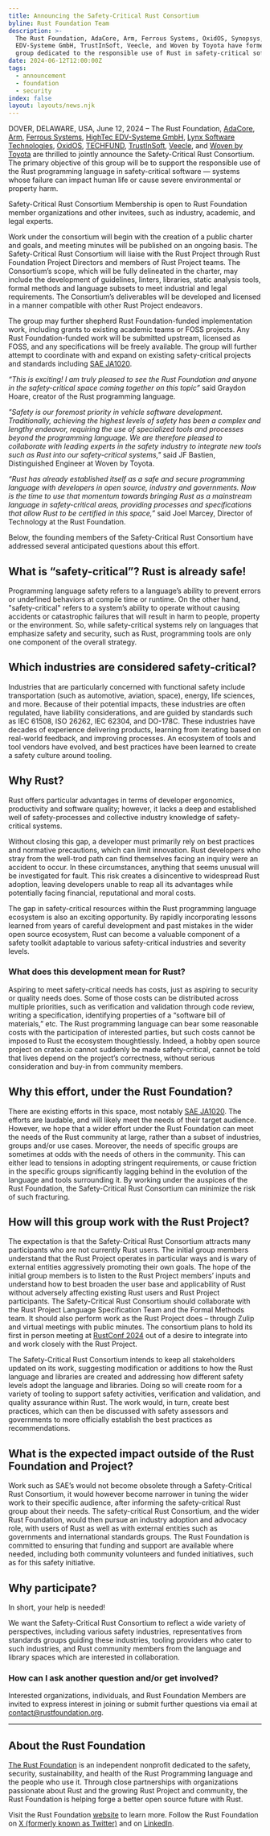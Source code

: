 ```yaml
---
title: Announcing the Safety-Critical Rust Consortium
byline: Rust Foundation Team
description: >-
  The Rust Foundation, AdaCore, Arm, Ferrous Systems, OxidOS, Synopsys, HighTec
  EDV-Systeme GmbH, TrustInSoft, Veecle, and Woven by Toyota have formed a new
  group dedicated to the responsible use of Rust in safety-critical software.
date: 2024-06-12T12:00:00Z
tags:
  - announcement
  - foundation
  - security
index: false
layout: layouts/news.njk
---
```

DOVER, DELAWARE, USA, June 12, 2024 – The Rust Foundation, <a href="https://www.adacore.com/" title="AdaCore" target="_blank" rel="noopener">AdaCore</a>, <a href="https://arm.com/" title="Arm" target="_blank" rel="noopener">Arm</a>, <a href="https://ferrous-systems.com/" title="Ferrous Systems" target="_blank" rel="noopener">Ferrous Systems</a>, <a href="https://hightec-rt.com/en/" title="HighTec EDV-Systeme GmbH" target="_blank" rel="noopener">HighTec EDV-Systeme GmbH</a>, <a href="https://www.lynx.com/" title="Lynx" target="_blank" rel="noopener">Lynx Software Technologies</a>, <a href="https://www.oxidos.io/" title="OxidOS" target="_blank" rel="noopener">OxidOS</a>, <a href="https://techfund.jp/" title="TECHFUND" target="_blank" rel="noopener">TECHFUND</a>, <a href="https://trust-in-soft.com/" title="TrustInSoft" target="_blank" rel="noopener">TrustInSoft</a>, <a href="https://www.veecle.io/" title="Veecle" target="_blank" rel="noopener">Veecle</a>, and <a href="https://woven.toyota/en/" title="Woven by Toyota" target="_blank" rel="noopener">Woven by Toyota</a> are thrilled to jointly announce the Safety-Critical Rust Consortium. The primary objective of this group will be to support the responsible use of the Rust programming language in safety-critical software — systems whose failure can impact human life or cause severe environmental or property harm.

Safety-Critical Rust Consortium Membership is open to Rust Foundation member organizations and other invitees, such as industry, academic, and legal experts.

Work under the consortium will begin with the creation of a public charter and goals, and meeting minutes will be published on an ongoing basis. The Safety-Critical Rust Consortium will liaise with the Rust Project through Rust Foundation Project Directors and members of Rust Project teams. The Consortium’s scope, which will be fully delineated in the charter, may include the development of guidelines, linters, libraries, static analysis tools, formal methods and language subsets to meet industrial and legal requirements. The Consortium’s deliverables will be developed and licensed in a manner compatible with other Rust Project endeavors.

The group may further shepherd Rust Foundation-funded implementation work, including grants to existing academic teams or FOSS projects. Any Rust Foundation-funded work will be submitted upstream, licensed as FOSS, and any specifications will be freely available. The group will further attempt to coordinate with and expand on existing safety-critical projects and standards including <a href="https://www.sae.org/standards/content/ja1020/" title="SAE JA1020" target="_blank" rel="noopener">SAE JA1020</a>.

*“This is exciting! I am truly pleased to see the Rust Foundation and anyone in the safety-critical space coming together on this topic”* said Graydon Hoare, creator of the Rust programming language.

*"Safety is our foremost priority in vehicle software development. Traditionally, achieving the highest levels of safety has been a complex and lengthy endeavor, requiring the use of specialized tools and processes beyond the programming language. We are therefore pleased to collaborate with leading experts in the safety industry to integrate new tools such as Rust into our safety-critical systems,"* said JF Bastien, Distinguished Engineer at Woven by Toyota.

*“Rust has already established itself as a safe and secure programming language with developers in open source, industry and governments. Now is the time to use that momentum towards bringing Rust as a mainstream language in safety-critical areas, providing processes and specifications that allow Rust to be certified in this space,”* said Joel Marcey, Director of Technology at the Rust Foundation.

Below, the founding members of the Safety-Critical Rust Consortium have addressed several anticipated questions about this effort.

## What is “safety-critical”? Rust is already safe!

Programming language safety refers to a language’s ability to prevent errors or undefined behaviors at compile time or runtime. On the other hand, "safety-critical" refers to a system’s ability to operate without causing accidents or catastrophic failures that will result in harm to people, property or the environment. So, while safety-critical systems rely on languages that emphasize safety and security, such as Rust, programming tools are only one component of the overall strategy.

## Which industries are considered safety-critical?

Industries that are particularly concerned with functional safety include transportation (such as automotive, aviation, space), energy, life sciences, and more. Because of their potential impacts, these industries are often regulated, have liability considerations, and are guided by standards such as IEC 61508, ISO 26262, IEC 62304, and DO-178C. These industries have decades of experience delivering products, learning from iterating based on real-world feedback, and improving processes. An ecosystem of tools and tool vendors have evolved, and best practices have been learned to create a safety culture around tooling.

## Why Rust?

Rust offers particular advantages in terms of developer ergonomics, productivity and software quality; however, it lacks a deep and established well of safety-processes and collective industry knowledge of safety-critical systems.

Without closing this gap, a developer must primarily rely on best practices and normative precautions, which can limit innovation. Rust developers who stray from the well-trod path can find themselves facing an inquiry were an accident to occur. In these circumstances, anything that seems unusual will be investigated for fault. This risk creates a disincentive to widespread Rust adoption, leaving developers unable to reap all its advantages while potentially facing financial, reputational and moral costs.

The gap in safety-critical resources within the Rust programming language ecosystem is also an exciting opportunity. By rapidly incorporating lessons learned from years of careful development and past mistakes in the wider open source ecosystem, Rust can become a valuable component of a safety toolkit adaptable to various safety-critical industries and severity levels.

### What does this development mean for Rust?

Aspiring to meet safety-critical needs has costs, just as aspiring to security or quality needs does. Some of those costs can be distributed across multiple priorities, such as verification and validation through code review, writing a specification, identifying properties of a “software bill of materials,” etc. The Rust programming language can bear some reasonable costs with the participation of interested parties, but such costs cannot be imposed to Rust the ecosystem thoughtlessly. Indeed, a hobby open source project on crates.io cannot suddenly be made safety-critical, cannot be told that lives depend on the project’s correctness, without serious consideration and buy-in from community members.

## Why this effort, under the Rust Foundation?

There are existing efforts in this space, most notably <a href="https://www.sae.org/standards/content/ja1020/" title="SAE JA1020" target="_blank" rel="noopener">SAE JA1020</a>. The efforts are laudable, and will likely meet the needs of their target audience. However, we hope that a wider effort under the Rust Foundation can meet the needs of the Rust community at large, rather than a subset of industries, groups and/or use cases. Moreover, the needs of specific groups are sometimes at odds with the needs of others in the community. This can either lead to tensions in adopting stringent requirements, or cause friction in the specific groups significantly lagging behind in the evolution of the language and tools surrounding it. By working under the auspices of the Rust Foundation, the Safety-Critical Rust Consortium can minimize the risk of such fracturing.

## How will this group work with the Rust Project?

The expectation is that the Safety-Critical Rust Consortium attracts many participants who are not currently Rust users. The initial group members understand that the Rust Project operates in particular ways and is wary of external entities aggressively promoting their own goals. The hope of the initial group members is to listen to the Rust Project members’ inputs and understand how to best broaden the user base and applicability of Rust without adversely affecting existing Rust users and Rust Project participants. The Safety-Critical Rust Consortium should collaborate with the Rust Project Language Specification Team and the Formal Methods team. It should also perform work as the Rust Project does – through Zulip and virtual meetings with public minutes. The consortium plans to hold its first in person meeting at <a href="https://rustconf.com" title="RustConf 2024" target="_blank" rel="noopener">RustConf 2024</a> out of a desire to integrate into and work closely with the Rust Project.

The Safety-Critical Rust Consortium intends to keep all stakeholders updated on its work, suggesting modification or additions to how the Rust language and libraries are created and addressing how different safety levels adopt the language and libraries. Doing so will create room for a variety of tooling to support safety activities, verification and validation, and quality assurance within Rust. The work would, in turn, create best practices, which can then be discussed with safety assessors and governments to more officially establish the best practices as recommendations.

## What is the expected impact outside of the Rust Foundation and Project?

Work such as SAE’s would not become obsolete through a Safety-Critical Rust Consortium, it would however become narrower in tuning the wider work to their specific audience, after informing the safety-critical Rust group about their needs. The safety-critical Rust Consortium, and the wider Rust Foundation, would then pursue an industry adoption and advocacy role, with users of Rust as well as with external entities such as governments and international standards groups. The Rust Foundation is committed to ensuring that funding and support are available where needed, including both community volunteers and funded initiatives, such as for this safety initiative.

## Why participate?

In short, your help is needed!

We want the Safety-Critical Rust Consortium to reflect a wide variety of perspectives, including various safety industries, representatives from standards groups guiding these industries, tooling providers who cater to such industries, and Rust community members from the language and library spaces which are interested in collaboration.

### How can I ask another question and/or get involved?

Interested organizations, individuals, and Rust Foundation Members are invited to express interest in joining or submit further questions via email at [contact@rustfoundation.org](contact@rustfoundation.org).

---

## About the Rust Foundation

<a href="https://rustfoundation.org/" title="The Rust Foundation" target="_blank" rel="noopener">The Rust Foundation</a> is an independent nonprofit dedicated to the safety, security, sustainability, and health of the Rust Programming language and the people who use it. Through close partnerships with organizations passionate about Rust and the growing Rust Project and community, the Rust Foundation is helping forge a better open source future with Rust.

Visit the Rust Foundation <a href="https://rustfoundation.org/" target="_blank" rel="noopener">website</a> to learn more. Follow the Rust Foundation on <a href="https://x.com/rust_foundation" title="Rust Foundation Twitter" target="_blank" rel="noopener">X (formerly known as Twitter)</a> and on <a href="https://www.linkedin.com/company/rust-foundation" title="Rust Foundation LinedIn" target="_blank" rel="noopener">LinkedIn</a>.

&nbsp;